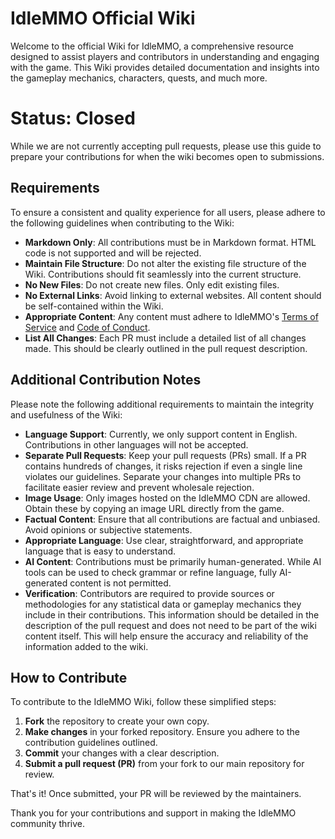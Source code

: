 # IdleMMO Official Wiki
Welcome to the official Wiki for IdleMMO, a comprehensive resource designed to assist players and contributors in understanding and engaging with the game. This Wiki provides detailed documentation and insights into the gameplay mechanics, characters, quests, and much more. 

# Status: Closed
While we are not currently accepting pull requests, please use this guide to prepare your contributions for when the wiki becomes open to submissions. 

## Requirements

To ensure a consistent and quality experience for all users, please adhere to the following guidelines when contributing to the Wiki:

- **Markdown Only**: All contributions must be in Markdown format. HTML code is not supported and will be rejected.
- **Maintain File Structure**: Do not alter the existing file structure of the Wiki. Contributions should fit seamlessly into the current structure.
- **No New Files**: Do not create new files. Only edit existing files.
- **No External Links**: Avoid linking to external websites. All content should be self-contained within the Wiki.
- **Appropriate Content**: Any content must adhere to IdleMMO's [Terms of Service](https://web.idle-mmo.com/legal/terms) and [Code of Conduct](https://web.idle-mmo.com/legal/code-of-conduct).
- **List All Changes**: Each PR must include a detailed list of all changes made. This should be clearly outlined in the pull request description.

## Additional Contribution Notes

Please note the following additional requirements to maintain the integrity and usefulness of the Wiki:

- **Language Support**: Currently, we only support content in English. Contributions in other languages will not be accepted.
- **Separate Pull Requests**: Keep your pull requests (PRs) small. If a PR contains hundreds of changes, it risks rejection if even a single line violates our guidelines. Separate your changes into multiple PRs to facilitate easier review and prevent wholesale rejection.
- **Image Usage**: Only images hosted on the IdleMMO CDN are allowed. Obtain these by copying an image URL directly from the game.
- **Factual Content**: Ensure that all contributions are factual and unbiased. Avoid opinions or subjective statements.
- **Appropriate Language**: Use clear, straightforward, and appropriate language that is easy to understand.
- **AI Content**: Contributions must be primarily human-generated. While AI tools can be used to check grammar or refine language, fully AI-generated content is not permitted.
- **Verification**: Contributors are required to provide sources or methodologies for any statistical data or gameplay mechanics they include in their contributions. This information should be detailed in the description of the pull request and does not need to be part of the wiki content itself. This will help ensure the accuracy and reliability of the information added to the wiki.

## How to Contribute

To contribute to the IdleMMO Wiki, follow these simplified steps:

1. **Fork** the repository to create your own copy.
2. **Make changes** in your forked repository. Ensure you adhere to the contribution guidelines outlined.
3. **Commit** your changes with a clear description.
4. **Submit a pull request (PR)** from your fork to our main repository for review.

That's it! Once submitted, your PR will be reviewed by the maintainers.


Thank you for your contributions and support in making the IdleMMO community thrive.

